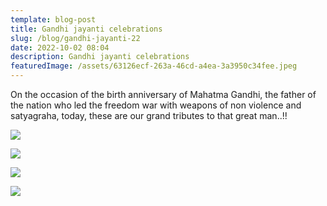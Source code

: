```yaml
---
template: blog-post
title: Gandhi jayanti celebrations
slug: /blog/gandhi-jayanti-22
date: 2022-10-02 08:04
description: Gandhi jayanti celebrations
featuredImage: /assets/63126ecf-263a-46cd-a4ea-3a3950c34fee.jpeg
---
```

On the occasion of the birth anniversary of Mahatma Gandhi, the father of the nation who led the freedom war with weapons of non violence and satyagraha, today, these are our grand tributes to that great man..!!

![](/assets/4ee3ee0f-3b94-46e6-8d23-4f2de86915c3.jpeg)

![](/assets/e11ca131-90d7-4a80-aef5-bb53df9a7885.jpeg)

![](/assets/6e861be3-d1cd-45bc-a8a1-2140dfbb379a.jpeg)

![](/assets/40c2537f-1704-4b5c-b031-0b1d1ecfa132.jpeg)